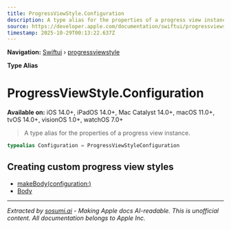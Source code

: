 ```yaml
---
title: ProgressViewStyle.Configuration
description: A type alias for the properties of a progress view instance.
source: https://developer.apple.com/documentation/swiftui/progressviewstyle/configuration
timestamp: 2025-10-29T00:13:22.637Z
---
```


**Navigation:** [Swiftui](/documentation/swiftui) › [progressviewstyle](/documentation/swiftui/progressviewstyle)

**Type Alias**

# ProgressViewStyle.Configuration

**Available on:** iOS 14.0+, iPadOS 14.0+, Mac Catalyst 14.0+, macOS 11.0+, tvOS 14.0+, visionOS 1.0+, watchOS 7.0+

> A type alias for the properties of a progress view instance.

```swift
typealias Configuration = ProgressViewStyleConfiguration
```

## Creating custom progress view styles

- [makeBody(configuration:)](/documentation/swiftui/progressviewstyle/makebody(configuration:))
- [Body](/documentation/swiftui/progressviewstyle/body)

---

*Extracted by [sosumi.ai](https://sosumi.ai) - Making Apple docs AI-readable.*
*This is unofficial content. All documentation belongs to Apple Inc.*
